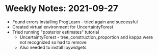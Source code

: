 # Weekly Notes: 2021-09-27

- Found errors installing ProgLearn - tried again and successful
- Created virtual environment for UncertaintyForest
- Tried running "posterior estimates" tutorial
  - UncertaintyForest - tree_construction_proportion and kappa were not recognized so had to remove
  - Also needed to install ipywidgets
